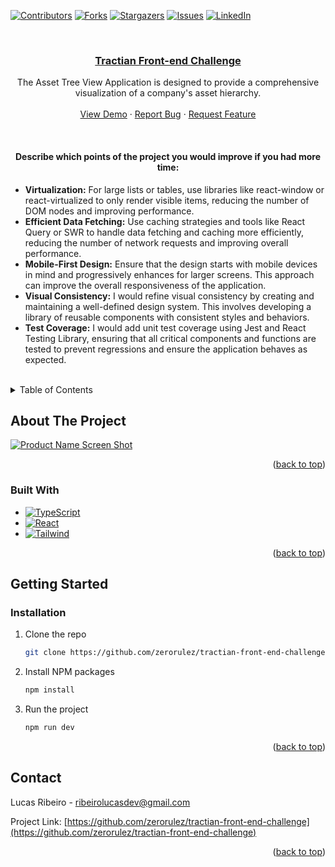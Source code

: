 <a id="readme-top"></a>

[![Contributors][contributors-shield]][contributors-url]
[![Forks][forks-shield]][forks-url]
[![Stargazers][stars-shield]][stars-url]
[![Issues][issues-shield]][issues-url]
[![LinkedIn][linkedin-shield]][linkedin-url]

<!-- PROJECT LOGO -->
<br />
<div align="center">
  <a href="https://github.com/zerorulez/tractian-front-end-challenge">
    <h3 align="center">Tractian Front-end Challenge</h3>
  </a>

  <p align="center">
    The Asset Tree View Application is designed to provide a comprehensive visualization of a company's asset hierarchy.
    <br />
    <br />
    <a href="https://tractian-front-end-challenge-two.vercel.app/">View Demo</a>
    ·
    <a href="https://github.com/zerorulez/tractian-front-end-challenge/issues/new?labels=bug&template=bug-report---.md">Report Bug</a>
    ·
    <a href="https://github.com/zerorulez/tractian-front-end-challenge/issues/new?labels=enhancement&template=feature-request---.md">Request Feature</a>
  </p>
</div>

<br />
<div>
  <h4 align="center">Describe which points of the project you would improve if you had more time:</h4>
  <ul>
    <li><strong>Virtualization:</strong> For large lists or tables, use libraries like react-window or react-virtualized to only render visible items, reducing the number of DOM nodes and improving performance.</li>
    <li><strong>Efficient Data Fetching:</strong> Use caching strategies and tools like React Query or SWR to handle data fetching and caching more efficiently, reducing the number of network requests and improving overall performance.</li>
      <li><strong>Mobile-First Design:</strong> Ensure that the design starts with mobile devices in mind and progressively enhances for larger screens. This approach can improve the overall responsiveness of the application.</li>
    <li><strong>Visual Consistency:</strong> I would refine visual consistency by creating and maintaining a well-defined design system. This involves developing a library of reusable components with consistent styles and behaviors.</li>
    <li><strong>Test Coverage:</strong> I would add unit test coverage using Jest and React Testing Library, ensuring that all critical components and functions are tested to prevent regressions and ensure the application behaves as expected.</li>
  </ul>
</div>

<!-- TABLE OF CONTENTS -->
<br />
<details>
  <summary>Table of Contents</summary>
  <ol>
    <li>
      <a href="#about-the-project">About The Project</a>
      <ul>
        <li><a href="#built-with">Built With</a></li>
      </ul>
    </li>
    <li>
      <a href="#getting-started">Getting Started</a>
      <ul>
        <li><a href="#installation">Installation</a></li>
      </ul>
    </li>
    <li><a href="#contact">Contact</a></li>
  </ol>
</details>

<!-- ABOUT THE PROJECT -->

## About The Project

[![Product Name Screen Shot][product-screenshot]](https://example.com)

<p align="right">(<a href="#readme-top">back to top</a>)</p>

### Built With

- [![TypeScript][TypeScript]][TypeScript-url]
- [![React][React.js]][React-url]
- [![Tailwind][Tailwind]][Tailwind-url]

<p align="right">(<a href="#readme-top">back to top</a>)</p>

<!-- GETTING STARTED -->

## Getting Started

### Installation

1. Clone the repo
   ```sh
   git clone https://github.com/zerorulez/tractian-front-end-challenge.git
   ```
2. Install NPM packages
   ```sh
   npm install
   ```
3. Run the project
   ```sh
   npm run dev
   ```

<p align="right">(<a href="#readme-top">back to top</a>)</p>

<!-- CONTACT -->

## Contact

Lucas Ribeiro - ribeirolucasdev@gmail.com

Project Link: [https://github.com/zerorulez/tractian-front-end-challenge](https://github.com/zerorulez/tractian-front-end-challenge)

<p align="right">(<a href="#readme-top">back to top</a>)</p>

<!-- MARKDOWN LINKS & IMAGES -->
<!-- https://www.markdownguide.org/basic-syntax/#reference-style-links -->

[contributors-shield]: https://img.shields.io/github/contributors/zerorulez/tractian-front-end-challenge.svg?style=for-the-badge
[contributors-url]: https://github.com/zerorulez/tractian-front-end-challenge/graphs/contributors
[forks-shield]: https://img.shields.io/github/forks/zerorulez/tractian-front-end-challenge.svg?style=for-the-badge
[forks-url]: https://github.com/zerorulez/tractian-front-end-challenge/network/members
[stars-shield]: https://img.shields.io/github/stars/zerorulez/tractian-front-end-challenge.svg?style=for-the-badge
[stars-url]: https://github.com/zerorulez/tractian-front-end-challenge/stargazers
[issues-shield]: https://img.shields.io/github/issues/zerorulez/tractian-front-end-challenge.svg?style=for-the-badge
[issues-url]: https://github.com/zerorulez/tractian-front-end-challenge/issues
[license-shield]: https://img.shields.io/github/license/zerorulez/tractian-front-end-challenge.svg?style=for-the-badge
[license-url]: https://github.com/zerorulez/tractian-front-end-challenge/blob/master/LICENSE.txt
[linkedin-shield]: https://img.shields.io/badge/-LinkedIn-black.svg?style=for-the-badge&logo=linkedin&colorB=555
[linkedin-url]: https://www.linkedin.com/in/lucasmribe/
[product-screenshot]: images/screenshot.png
[TypeScript]: https://img.shields.io/badge/TypeScript-20232A?style=for-the-badge&logo=typescript&logoColor=2F74C0
[TypeScript-url]: https://www.typescriptlang.org/
[React.js]: https://img.shields.io/badge/React-20232A?style=for-the-badge&logo=react&logoColor=61DAFB
[React-url]: https://reactjs.org/
[Tailwind]: https://img.shields.io/badge/Tailwind%20CSS-20232A?style=for-the-badge&logo=tailwindcss&logoColor=38BDF8
[Tailwind-url]: https://tailwindcss.com/

